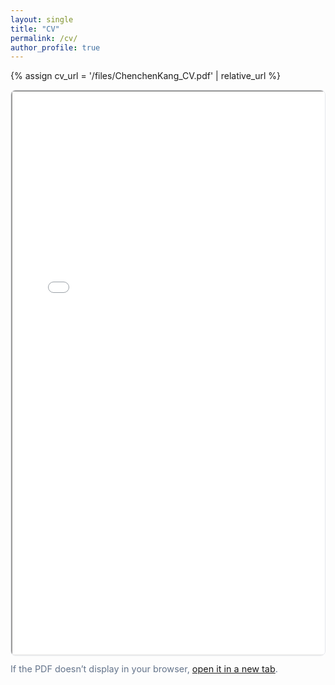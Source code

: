 ```yaml
---
layout: single
title: "CV"
permalink: /cv/
author_profile: true
---
```


{% assign cv_url = '/files/ChenchenKang_CV.pdf' | relative_url %}

<div style="border:1px solid #e5e7eb; border-radius:0.5rem; overflow:hidden;">
  <object data="{{ cv_url }}" type="application/pdf" width="100%" height="900px">
    <iframe src="{{ cv_url }}" width="100%" height="900px"></iframe>
  </object>
</div>

<p style="margin-top:0.75rem; font-size:0.9rem; color:#64748b;">
  If the PDF doesn’t display in your browser, 
  <a href="{{ cv_url }}" target="_blank" rel="noopener">open it in a new tab</a>.
</p>
